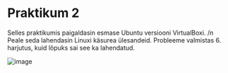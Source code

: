 # Praktikum 2

Selles praktikumis paigaldasin esmase Ubuntu versiooni VirtualBoxi. /n
Peale seda lahendasin Linuxi käsurea ülesandeid. Probleeme valmistas 6. harjutus, kuid lõpuks sai see ka lahendatud.

![image](https://github.com/DanielErikKiuru/OPsys/assets/146202163/6f443fc6-3805-4233-ae16-e9a0206ca72c)
